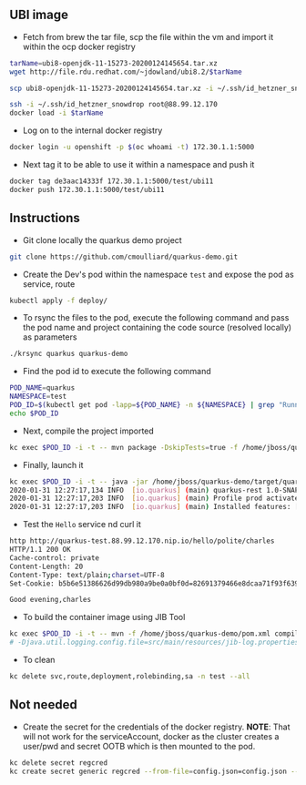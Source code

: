 ## UBI image

- Fetch from brew the tar file, scp the file within the vm and import it within the ocp docker registry
```bash
tarName=ubi8-openjdk-11-15273-20200124145654.tar.xz
wget http://file.rdu.redhat.com/~jdowland/ubi8.2/$tarName

scp ubi8-openjdk-11-15273-20200124145654.tar.xz -i ~/.ssh/id_hetzner_snowdrop root@88.99.12.170:/tmp

ssh -i ~/.ssh/id_hetzner_snowdrop root@88.99.12.170
docker load -i $tarName
```
- Log on to the internal docker registry
```bash
docker login -u openshift -p $(oc whoami -t) 172.30.1.1:5000
```
- Next tag it to be able to use it within a namespace and push it
```bash
docker tag de3aac14333f 172.30.1.1:5000/test/ubi11
docker push 172.30.1.1:5000/test/ubi11
```

## Instructions

- Git clone locally the quarkus demo project
```bash
git clone https://github.com/cmoulliard/quarkus-demo.git
```
- Create the Dev's pod within the namespace `test` and expose the pod as service, route
```bash
kubectl apply -f deploy/
```

- To rsync the files to the pod, execute the following command and pass the pod name and project containing the code source (resolved locally) as parameters
```bash
./krsync quarkus quarkus-demo
```

- Find the pod id to execute the following command
```bash
POD_NAME=quarkus
NAMESPACE=test
POD_ID=$(kubectl get pod -lapp=${POD_NAME} -n ${NAMESPACE} | grep "Running" | awk '{print $1}')
echo $POD_ID
```

- Next, compile the project imported
```bash
kc exec $POD_ID -i -t -- mvn package -DskipTests=true -f /home/jboss/quarkus-demo/pom.xml -Dmaven.local.repo=/home/jboss/.m2/repository
```

- Finally, launch it 
```bash
kc exec $POD_ID -i -t -- java -jar /home/jboss/quarkus-demo/target/quarkus-rest-1.0-SNAPSHOT-runner.jar
2020-01-31 12:27:17,134 INFO  [io.quarkus] (main) quarkus-rest 1.0-SNAPSHOT (running on Quarkus 1.2.0.Final) started in 1.821s. Listening on: http://0.0.0.0:8080
2020-01-31 12:27:17,203 INFO  [io.quarkus] (main) Profile prod activated. 
2020-01-31 12:27:17,203 INFO  [io.quarkus] (main) Installed features: [cdi, resteasy]
```

- Test the `Hello` service nd curl it 
```bash
http http://quarkus-test.88.99.12.170.nip.io/hello/polite/charles
HTTP/1.1 200 OK
Cache-control: private
Content-Length: 20
Content-Type: text/plain;charset=UTF-8
Set-Cookie: b5b6e51386626d99db980a9be0a0bf0d=82691379466e8dcaa71f93f639063f7d; path=/; HttpOnly

Good evening,charles
```

- To build the container image using JIB Tool
```bash
kc exec $POD_ID -i -t -- mvn -f /home/jboss/quarkus-demo/pom.xml compile com.google.cloud.tools:jib-maven-plugin:2.0.0:build -Djib.from.image=registry.redhat.io/redhat-openjdk-18/openjdk18-openshift -Dimage=172.30.1.1:5000/test/quarkus-demo -Djib.from.auth.username=yyyy -Djib.from.auth.password=xxxx -Djib.container.mainClass=dev.snowdrop.HelloApplication -DsendCredentialsOverHttp=true -Djib.allowInsecureRegistries=true -Duser.home=/home/jboss 
# -Djava.util.logging.config.file=src/main/resources/jib-log.properties -Djib.serialize=true -Djib.console=plain
```

- To clean
```bash
kc delete svc,route,deployment,rolebinding,sa -n test --all
```

## Not needed

- Create the secret for the credentials of the docker registry. 
  **NOTE**: That will not work for the serviceAccount, docker as the cluster creates a user/pwd and secret OOTB which
  is then mounted to the pod.
```bash
kc delete secret regcred
kc create secret generic regcred --from-file=config.json=config.json --type=kubernetes.io/dockerconfigjson
```
